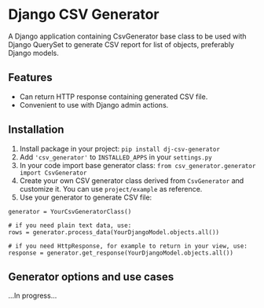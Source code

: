 Django CSV Generator
====================

A Django application containing CsvGenerator base class to be used with
Django QuerySet to generate CSV report for list of objects, preferably
Django models.

Features
--------

* Can return HTTP response containing generated CSV file.
* Convenient to use with Django admin actions.

Installation
------------

1. Install package in your project: `pip install dj-csv-generator`
2. Add `'csv_generator'` to `INSTALLED_APPS` in your `settings.py`
3. In your code import base generator class: `from csv_generator.generator import CsvGenerator`
4. Create your own CSV generator class derived from `CsvGenerator` and customize it. You can use `project/example` as reference.
5. Use your generator to generate CSV file:
```
generator = YourCsvGeneratorClass()

# if you need plain text data, use:
rows = generator.process_data(YourDjangoModel.objects.all())

# if you need HttpResponse, for example to return in your view, use:
response = generator.get_response(YourDjangoModel.objects.all())
```

Generator options and use cases
---------
...In progress...
